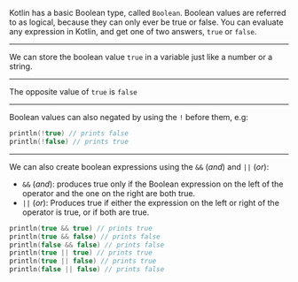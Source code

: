 Kotlin has a basic Boolean type, called `Boolean`.
Boolean values are referred to as logical, because they can only ever be true or false.
You can evaluate any expression in Kotlin, and get one of two answers, `true` or `false`.

---

We can store the boolean value `true` in a variable just like a number or a string.

---

The opposite value of `true` is `false`

---

Boolean values can also negated by using the `!` before them, e.g:
```kotlin
println(!true) // prints false
println(!false) // prints true
```

---

We can also create boolean expressions using the `&&` (_and_) and `||` (_or_):

- `&&` (_and_): produces true only if the Boolean expression on the left of the operator and the one on the right are both true.
- `||` (_or_): Produces true if either the expression on the left or right of the operator is true, or if both are true.

```kotlin
println(true && true) // prints true
println(true && false) // prints false
println(false && false) // prints false
println(true || true) // prints true
println(true || false) // prints true
println(false || false) // prints false
```
